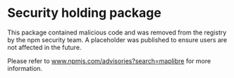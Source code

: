 # Security holding package

This package contained malicious code and was removed from the registry by the npm security team. A placeholder was published to ensure users are not affected in the future.

Please refer to www.npmjs.com/advisories?search=maplibre for more information.
